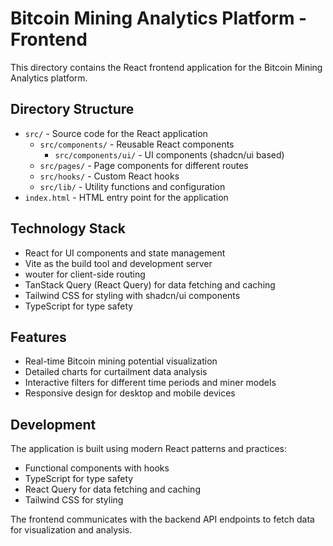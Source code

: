 # Bitcoin Mining Analytics Platform - Frontend

This directory contains the React frontend application for the Bitcoin Mining Analytics platform.

## Directory Structure

- `src/` - Source code for the React application
  - `src/components/` - Reusable React components
    - `src/components/ui/` - UI components (shadcn/ui based)
  - `src/pages/` - Page components for different routes
  - `src/hooks/` - Custom React hooks
  - `src/lib/` - Utility functions and configuration
- `index.html` - HTML entry point for the application

## Technology Stack

- React for UI components and state management
- Vite as the build tool and development server
- wouter for client-side routing
- TanStack Query (React Query) for data fetching and caching
- Tailwind CSS for styling with shadcn/ui components
- TypeScript for type safety

## Features

- Real-time Bitcoin mining potential visualization
- Detailed charts for curtailment data analysis
- Interactive filters for different time periods and miner models
- Responsive design for desktop and mobile devices

## Development

The application is built using modern React patterns and practices:

- Functional components with hooks
- TypeScript for type safety
- React Query for data fetching and caching
- Tailwind CSS for styling

The frontend communicates with the backend API endpoints to fetch data for visualization and analysis.